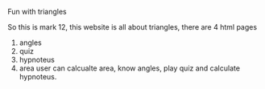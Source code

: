 Fun with triangles

So this is mark 12, this website is all about triangles, there are 4 html pages 
1. angles
2. quiz
3. hypnoteus
4. area
user can calcualte area, know angles, play quiz and calculate hypnoteus.